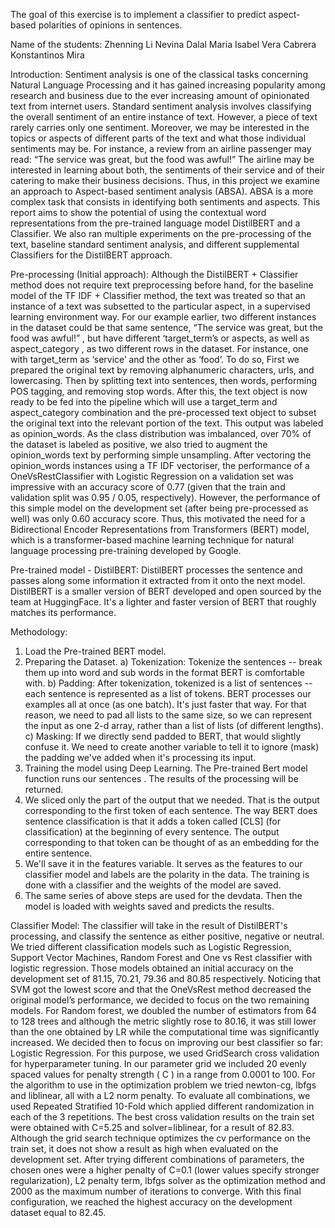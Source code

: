 The goal of this exercise is to implement a classifier to predict aspect-based polarities of opinions in sentences.

Name of the students:
Zhenning Li
Nevina Dalal
Maria Isabel Vera Cabrera
Konstantinos Mira


Introduction:
Sentiment analysis is one of the classical tasks concerning Natural Language Processing and it has gained increasing popularity among research and 
business due to the ever increasing amount of opinionated text from internet users. Standard sentiment analysis involves classifying the overall 
sentiment of an entire instance of text. However, a piece of text rarely carries only one sentiment. Moreover, we may be interested in the topics 
or aspects of different parts of the text and what those individual sentiments may be. For instance, a review from an airline passenger may read: 
“The service was great, but the food was awful!” The airline may be interested in learning about both, the sentiments of their service and of 
their catering to make their business decisions. Thus, in this project we examine an approach to Aspect-based sentiment analysis (ABSA). 
ABSA is a more complex task that consists in identifying both sentiments and aspects. This report aims to show the potential of using the contextual 
word representations from the pre-trained language model DistilBERT and a Classifier. We also ran multiple experiments on the pre-processing of the 
text, baseline standard sentiment analysis, and different supplemental Classifiers for the DistilBERT approach.


Pre-processing (Initial approach):
Although the DistilBERT + Classifier method does not require text preprocessing before hand, for the baseline model of the TF IDF + Classifier method, 
the text was treated so that an instance of a text was subsetted to the particular aspect, in a supervised learning environment way. For our example 
earlier, two different instances in the dataset could be that same sentence, “The service was great, but the food was awful!” , but have different 
‘target_term’s or aspects, as well as aspect_category , as two different rows in the dataset. For instance, one with target_term as ‘service’ and the 
other as ‘food’. To do so, First we prepared the original text by removing alphanumeric characters, urls, and lowercasing. Then by splitting text into 
sentences, then words, performing POS tagging, and removing stop words. After this, the text object is now ready to be fed into the pipeline which will 
use a target_term and aspect_category combination and the pre-processed text object to subset the original text into the relevant portion of the text. 
This output was labeled as opinion_words. As the class distribution was imbalanced, over 70% of the dataset is labeled as positive, we also tried to 
augment the opinion_words text by performing simple unsampling. After vectoring the opinion_words instances using a TF IDF vectoriser, the performance 
of a OneVsRestClassifier with Logistic Regression on a validation set was impressive with an accuracy score of 0.77 (given that the train and validation 
split was 0.95 / 0.05, respectively). However, the performance of this simple model on the development set (after being pre-processed as well) was only 
0.60 accuracy score. Thus, this motivated the need for a Bidirectional Encoder Representations from Transformers (BERT) model, which is a 
transformer-based machine learning technique for natural language processing pre-training developed by Google.


Pre-trained model - DistilBERT:
DistilBERT processes the sentence and passes along some information it extracted from it onto the next model. DistilBERT is a smaller version of BERT 
developed and open sourced by the team at HuggingFace. It's a lighter and faster version of BERT that roughly matches its performance.

Methodology:
1. Load the Pre-trained BERT model.
2. Preparing the Dataset.
a) Tokenization: Tokenize the sentences -- break them up into word and sub words in the format BERT is comfortable with.
b) Padding: After tokenization, tokenized is a list of sentences -- each sentence is represented as a list of tokens. 
BERT processes our examples all at once (as one batch). 
It's just faster that way. For that reason, we need to pad all lists to the same size, so we can represent the input as one 2-d array, 
rather than a list of lists (of different lengths).
c) Masking: If we directly send padded to BERT, that would slightly confuse it. 
We need to create another variable to tell it to ignore (mask) the padding we've added when it's processing its input. 
3. Training the model using Deep Learning. The Pre-trained Bert model function runs our sentences . 
The results of the processing will be returned.
4. We sliced only the part of the output that we needed. That is the output corresponding to the first token of each sentence. 
The way BERT does sentence classification is that it adds a token called [CLS] (for classification) at the beginning of every sentence. 
The output corresponding to that token can be thought of as an embedding for the entire sentence. 
5. We'll save it in the features variable. It serves as the features to our classifier model and labels are the polarity in the data. 
The training is done with a classifier and the weights of the model are saved. 
6. The same series of above steps are used for the devdata. Then the model is loaded with weights saved and predicts the results.


Classifier Model:
The classifier will take in the result of DistilBERT's processing, and classify the sentence as either positive, negative or neutral. We tried 
different classification models such as Logistic Regression, Support Vector Machines, Random Forest and One vs Rest classifier with logistic 
regression. Those models obtained an initial accuracy on the development set of 81.15, 70.21, 79.36 and 80.85 respectively. 
Noticing that SVM got the lowest score and that the OneVsRest method decreased the original model’s performance, we decided to focus on the two 
remaining models. For Random forest, we doubled the number of estimators from 64 to 128 trees and although the metric slightly rose to 80.16, it 
was still lower than the one obtained by LR while the computational time was significantly increased.
We decided then to focus on improving our best classifier so far: Logistic Regression. For this purpose, we used GridSearch cross validation for 
hyperparameter tuning. In our parameter grid we included 20 evenly spaced values for penalty strength ( C ) in a range from 0.0001 to 100. 
For the algorithm to use in the optimization problem we tried newton-cg, lbfgs and liblinear, all with a L2 norm penalty. To evaluate all 
combinations, we used Repeated Stratified 10-Fold which applied different randomization in each of the 3 repetitions. The best cross validation 
results on the train set were obtained with C=5.25 and solver=liblinear, for a result of 82.83. Although the grid search technique optimizes the 
cv performance on the train set, it does not show a result as high when evaluated on the development set. After trying different combinations of 
parameters, the chosen ones were a higher penalty of C=0.1 (lower values specify stronger regularization), L2 penalty term, lbfgs solver as the 
optimization method and 2000 as the maximum number of iterations to converge. 
With this final configuration, we reached the highest accuracy on the development dataset equal to 82.45.
